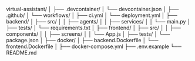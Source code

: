 virtual-assistant/
│
├── .devcontainer/
│   └── devcontainer.json
│
├── .github/
│   └── workflows/
│       ├── ci.yml
│       └── deployment.yml
│
├── backend/
│   ├── src/
│   │   ├── agents/
│   │   ├── services/
│   │   └── main.py
│   ├── tests/
│   └── requirements.txt
│
├── frontend/
│   ├── src/
│   │   ├── components/
│   │   ├── screens/
│   │   └── App.js
│   ├── tests/
│   └── package.json
│
├── docker/
│   ├── backend.Dockerfile
│   └── frontend.Dockerfile
│
├── docker-compose.yml
├── .env.example
└── README.md
